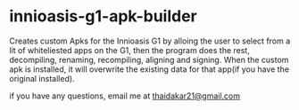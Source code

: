# innioasis-g1-apk-builder
Creates custom Apks for the Innioasis G1 by alloing the user to select from a lit of whiteliested apps on the G1, then the program does the rest, decompiling, renaming, recompiling, aligning and signing. When the custom apk is installed, it will overwrite the existing data for that app(if you have the original installed).

if you have any questions, email me at thaidakar21@gmail.com
